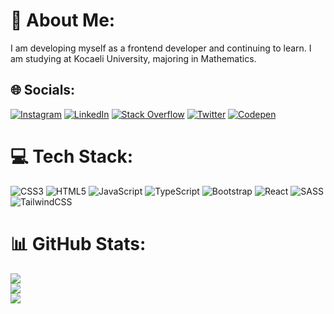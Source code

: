 # 💫 About Me:
I am developing myself as a frontend developer and continuing to learn. I am studying at Kocaeli University, majoring in Mathematics.


## 🌐 Socials:
[![Instagram](https://img.shields.io/badge/Instagram-%23E4405F.svg?logo=Instagram&logoColor=white)](https://instagram.com/emirrrcavdar) [![LinkedIn](https://img.shields.io/badge/LinkedIn-%230077B5.svg?logo=linkedin&logoColor=white)](https://linkedin.com/in/emir-çavdar-528a04233) [![Stack Overflow](https://img.shields.io/badge/-Stackoverflow-FE7A16?logo=stack-overflow&logoColor=white)](https://stackoverflow.com/users/22722438/emir-Çavdar) [![Twitter](https://img.shields.io/badge/Twitter-%231DA1F2.svg?logo=Twitter&logoColor=white)](https://twitter.com/TheRightGet) [![Codepen](https://img.shields.io/badge/Codepen-000000?style=for-the-badge&logo=codepen&logoColor=white)](https://codepen.io/emircvdr) 

# 💻 Tech Stack:
![CSS3](https://img.shields.io/badge/css3-%231572B6.svg?style=plastic&logo=css3&logoColor=white) ![HTML5](https://img.shields.io/badge/html5-%23E34F26.svg?style=plastic&logo=html5&logoColor=white) ![JavaScript](https://img.shields.io/badge/javascript-%23323330.svg?style=plastic&logo=javascript&logoColor=%23F7DF1E) ![TypeScript](https://img.shields.io/badge/typescript-%23007ACC.svg?style=plastic&logo=typescript&logoColor=white) ![Bootstrap](https://img.shields.io/badge/bootstrap-%238511FA.svg?style=plastic&logo=bootstrap&logoColor=white) ![React](https://img.shields.io/badge/react-%2320232a.svg?style=plastic&logo=react&logoColor=%2361DAFB) ![SASS](https://img.shields.io/badge/SASS-hotpink.svg?style=plastic&logo=SASS&logoColor=white) ![TailwindCSS](https://img.shields.io/badge/tailwindcss-%2338B2AC.svg?style=plastic&logo=tailwind-css&logoColor=white)
# 📊 GitHub Stats:
![](https://github-readme-stats.vercel.app/api?username=emircvdr&theme=dark&hide_border=false&include_all_commits=false&count_private=false)<br/>
![](https://github-readme-streak-stats.herokuapp.com/?user=emircvdr&theme=dark&hide_border=false)<br/>
![](https://github-readme-stats.vercel.app/api/top-langs/?username=emircvdr&theme=dark&hide_border=false&include_all_commits=false&count_private=false&layout=compact)

<!-- Proudly created with GPRM ( https://gprm.itsvg.in ) -->
